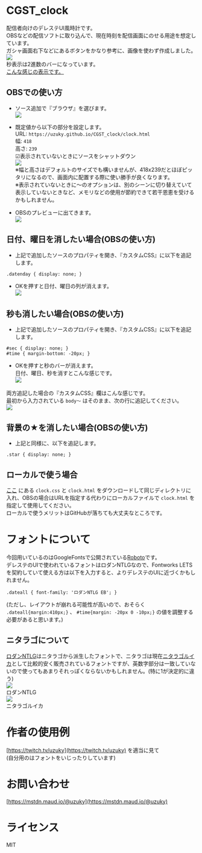 # CGST_clock
配信者向けのデレステUI風時計です。  
OBSなどの配信ソフトに取り込んで、現在時刻を配信画面にのせる用途を想定しています。  
ガシャ画面右下などにあるボタンをかなり参考に、画像を使わず作成しました。  
![](/readme_img/button.png)  
秒表示は2進数のバーになっています。  
[こんな感じの表示です。](https://uzuky.github.io/CGST_clock/clock.html)

## OBSでの使い方  
- ソース追加で『ブラウザ』を選びます。  
![](/readme_img/source.png)  

- 既定値から以下の部分を設定します。  
URL: `https://uzuky.github.io/CGST_clock/clock.html`  
幅: `418`  
高さ: `239`  
☑表示されていないときにソースをシャットダウン  
![](/readme_img/setting.png)  
※幅と高さはデフォルトのサイズでも構いませんが、418x239だとほぼピッタリになるので、画面内に配置する際に使い勝手が良くなります。  
※表示されていないときに～のオプションは、別のシーンに切り替えていて表示していないときなど、メモリなどの使用が節約できて若干恩恵を受けるかもしれません。  

- OBSのプレビューに出てきます。  
![](/readme_img/preview.png)  
  
## 日付、曜日を消したい場合(OBSの使い方)  
- 上記で追加したソースのプロパティを開き、『カスタムCSS』に以下を追記します。  
```  
.datenday { display: none; }  
```  
- OKを押すと日付、曜日の列が消えます。  
![](/readme_img/clock_nodate.png)  

## 秒も消したい場合(OBSの使い方)
- 上記で追加したソースのプロパティを開き、『カスタムCSS』に以下を追記します。  
```
#sec { display: none; }
#time { margin-bottom: -20px; }
```
- OKを押すと秒のバーが消えます。  
日付、曜日、秒を消すとこんな感じです。  
![](/readme_img/clock_nodatesec.png)  

両方追記した場合の『カスタムCSS』欄はこんな感じです。  
最初から入力されている `body～` はそのまま、次の行に追記してください。  
![](/readme_img/customcss.png)

## 背景の★を消したい場合(OBSの使い方)  
- 上記と同様に、以下を追記します。
```
.star { display: none; }
```

## ローカルで使う場合
[ここ](https://github.com/uzuky/CGST_clock) にある `clock.css` と `clock.html` をダウンロードして同じディレクトリに入れ、OBSの場合はURLを指定する代わりにローカルファイルで `clock.html` を指定して使用してください。  
ローカルで使うメリットはGitHubが落ちても大丈夫なところです。  

# フォントについて
今回用いているのはGoogleFontsで公開されている[Roboto](https://fonts.google.com/specimen/Roboto)です。  
デレステのUIで使われているフォントはロダンNTLGなので、Fontworks LETSを契約していて使える方は以下を入力すると、よりデレステのUIに近づくかもしれません。  
```
.dateall { font-family: 'ロダンNTLG EB'; }
```
(ただし、レイアウトが崩れる可能性が高いので、おそらく `.dateall{margin:410px;}` 、 `#time{margin: -20px 0 -10px;}` の値を調整する必要があると思います。)

## ニタラゴについて  
[ロダンNTLG](https://fontworks.co.jp/fontsearch/RodinNTLGPro-EB/)はニタラゴから派生したフォントで、ニタラゴは現在[ニタラゴルイカ](https://www.type-labo.jp/Hanpunitalago.html)として比較的安く販売されているフォントですが、英数字部分は一致していないので使ってもあまりそれっぽくならないかもしれません。(特に1が決定的に違う)  
![](/readme_img/rodinntlgpro.png)  
ロダンNTLG  
![](/readme_img/nitalagoruika.png)  
ニタラゴルイカ  

# 作者の使用例  
[https://twitch.tv/uzuky](https://twitch.tv/uzuky) を適当に見て  
(自分用のはフォントをいじったりしています)  

# お問い合わせ  
[https://mstdn.maud.io/@uzuky](https://mstdn.maud.io/@uzuky)  

# ライセンス  
MIT